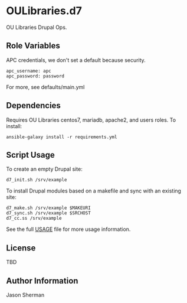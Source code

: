 OULibraries.d7
=========

OU Libraries Drupal Ops.

Role Variables
--------------

APC credentials, we don't set a default because security.
```
apc_username: apc
apc_password: password
```

For more, see defaults/main.yml

Dependencies
------------

Requires OU Libraries centos7, mariadb, apache2, and users roles. To install:
```
ansible-galaxy install -r requirements.yml
```

Script Usage
----------------

To create an empty Drupal site:

```
d7_init.sh /srv/example
```

To install Drupal modules based on a makefile and sync with an existing site:

```
d7_make.sh /srv/example $MAKEURI
d7_sync.sh /srv/example $SRCHOST
d7_cc.ss /srv/example

```

See the full [USAGE](./USAGE.md) file for more usage information.


License
-------

TBD

Author Information
------------------

Jason Sherman
